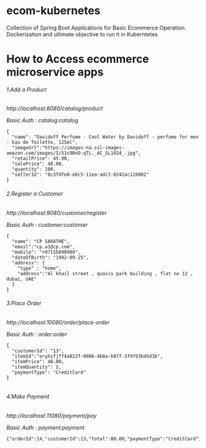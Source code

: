 # ecom-kubernetes
Collection of Spring Boot Applications for Basic Ecommerce Operation. Dockerization and ultimate objective to run it in Kuberntetes

# How to Access ecommerce microservice apps

###### 1.Add a Product

*http://localhost:8080/catalog/product*

*Basic Auth : catalog:catalog*
```
{
  "name": "Davidoff Perfume - Cool Water by Davidoff - perfume for men - Eau de Toilette, 125ml",
  "imageUrl":"https://images-na.ssl-images-amazon.com/images/I/51c9BnD-qTL._AC_SL1024_.jpg",
  "retailPrice": 45.90,
  "salePrice": 40.00,
  "quantity": 100,
  "sellerId": "8c3fdfe8-e6c5-11ea-adc1-0242ac120002"
}
```

###### 2.Register a Customer

*http://localhost:9080/customer/register*

*Basic Auth : customer:customer*
```
{
  "name": "CP SARATHE",
  "email":"cp.a1@cp.com",
  "mobile": "+97155090909",
  "dateOfBirth": "1992-09-25",
  "address": {
  	"type" : "home",
  	"address":"Al khail street , quasis park building , flat no 12 , dubai, UAE"
  } 
}

```



###### 3.Place Order

*http://localhost:10080/order/place-order*

*Basic Auth : order:order*
```
{
  "customerId": "13",
  "itemId":"eryhsfjff4a822f-0006-4b8a-b87f-3f9f63b45d3b",
  "itemPrice": 40.00,
  "itemQuantity": 2,
  "paymentType": "CreditCard"
}


```

###### 4.Make Payment

*http://localhost:11080/payment/pay*

*Basic Auth : payment:payment*
```
{"orderId":14,"customerId":13,"total":80.00,"paymentType":"CreditCard"}

```
